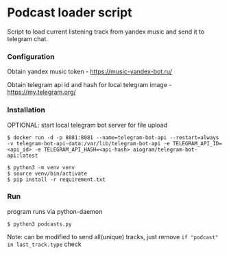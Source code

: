 # Podcast loader script

Script to load current listening track from yandex music and send it to telegram chat.

### Configuration
Obtain yandex music token - https://music-yandex-bot.ru/

Obtain telegram api id and hash for local telegram image - https://my.telegram.org/

### Installation 
OPTIONAL: start local telegram bot server for file upload
```shell
$ docker run -d -p 8081:8081 --name=telegram-bot-api --restart=always -v telegram-bot-api-data:/var/lib/telegram-bot-api -e TELEGRAM_API_ID=<api_id> -e TELEGRAM_API_HASH=<api-hash> aiogram/telegram-bot-api:latest
```

```shell
$ python3 -m venv venv
$ source venv/bin/activate
$ pip install -r requirement.txt
```

### Run
program runs via python-daemon
```shell
$ python3 podcasts.py
```

Note: can be modified to send all(unique) tracks, just remove ```if "podcast" in last_track.type``` check
